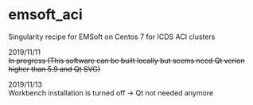 # emsoft_aci
Singularity recipe for EMSoft on Centos 7 for ICDS ACI clusters

2019/11/11  
~~In progress (This software can be built locally but seems need Qt verion higher than 5.9 and Qt SVG)~~

2019/11/13  
Workbench installation is turned off -> Qt not needed anymore
